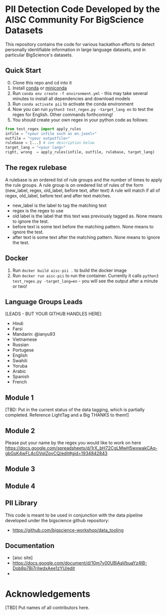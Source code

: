 # PII Detection Code Developed by the AISC Community For BigScience Datasets

This repository contains the code for various hackathon efforts to detect personally identifiable information in large language datasets, and in particular BigScience's datasets.

## Quick Start
0. Clone this repo and cd into it
1. Install [conda](https://www.anaconda.com/products/individual) or [miniconda](https://docs.conda.io/en/latest/miniconda.html)
2. Run `conda env create -f environment.yml` - this may take several minutes to install all dependencies and download models
3. Run `conda activate pii` to activate the conda environment
4. Now you can run `python3 test_regex.py -target_lang en` to test the regex for English. Other commands forthcoming!
5. You should create your own regex in your python code as follows:

```python
from test_regex import apply_rules
infile = "<your infile such as en.jsonl>"
outfile = "<your outputfile>"
rulebase = [...] # see description below
target_lang = "<your lang>"
right, wrong  = apply_rules(infile, outfile, rulebase, target_lang)
```
## The regex rulebase 

A rulebase is an ordered list of rule groups and the number of times to apply the rule groups.
A rule group is on oredered list of rules of the form (new_label, regex, old_label, before text, after text)
A rule will match if all of regex, old_label, before text and after text matches. 
 - new_label is the label to tag the matching text
 - regex is the regex to use
 - old label is the label that this text was previously tagged as.  None means to ignore the test.  
 - before text is some text before the matching pattern. None means to ignore the test.
 - after text is some text after the matching pattern. None means to ignore the test.

## Docker
1. Run `docker build aisc-pii .` to build the docker image
2. Run `docker run aisc-pii` to run the container. Currently it calls `python3 test_regex.py -target_lang=en` - you will see the output after a minute or two!

## Language Groups Leads
[LEADS - BUT YOUR GITHUB HANDLES HERE]
- Hindi
- Farsi
- Mandarin: @ianyu93
- Vietnamese
- Russian
- Portugese
- English
- Swahili
- Yoruba
- Arabic
- Spanish
- French

## Module 1
[TBD: Put in the current status of the data tagging, which is partially completed. Reference LightTag and a Big THANKS to them!]

## Module 2
Please put your name by the regex you would like to work on here https://docs.google.com/spreadsheets/d/1rX_bH72CgLMwH5wxwakCAq-gbGsK4wFL4cGVqIZpvCQ/edit#gid=1934842843

## Module 3

## Module 4

## PII Library
This code is meant to be used in conjunction with the data pipeline developed under the bigscience github repository:
- https://github.com/bigscience-workshop/data_tooling

## Documentation
- [aisc site]
- https://docs.google.com/document/d/10m7v00UBiAaVbuaYz4IB-Dob8p7Bj7rjIwdxAee1zYU/edit
- 
# Acknowledgements

[TBD] Put names of all contributors here.


